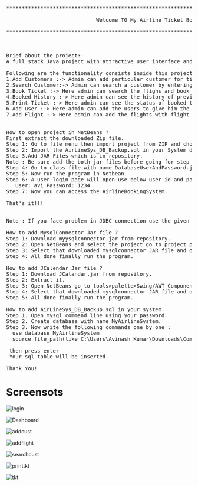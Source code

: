 <pre>
************************************************************************************************************************<br>
                             Welcome TO My Airline Ticket Booking System Project<br>
************************************************************************************************************************<br>


Brief about the project:-
A full stack Java project with attractive user interface and of several functionality based on Java Swing.

Following are the functionality consists inside this project:
1.Add Customers :-> Admin can add particular customer for ticket booking.
2.Search Customer:-> Admin can search a customer by entering the customer ID of a particular customer.
3.Book Ticket :-> Here admin can search the flighs and book the tickect for a customer easily. 
4.Booked History :-> Here admin can see the history of previous tickets booked.
5.Print Ticket :-> Here admin can see the status of booked tickets and print it by entering the valid ticket number.
6.Add user :-> Here admin can add the users to give him the access for using AirlineBookingSystem.  
7.Add Flight :-> Here admin can add the flights with flight details.


How to open project in NetBeans ?
First extract the downloaded Zip file.
Step 1: Go to file menu then import project from ZIP and choose the project from extracted folder.
Step 2: Import the AirLineSys_DB_Backup.sql in your System database.
Step 3.Add JAR Files which is in repository.
Note : Be sure add the both jar files before going for step 4. 
Step 4: Go to class file with name DatabaseUserAndPassword.java here default user and password is "root" you need to type your mysql usernamme and password.  
Step 5: Now run the program in Netbean.
Step 6: A user login page will open use below user id and passward as defaut.
   User: avi Password: 1234
Step 7: Now you can access the AirlineBookingSystem.

That's it!!!


Note : If you face problem in JDBC connection use the given mysqlconnector jar.

How to add MysqlConnector Jar file ?
Step 1: Download myysqlconnector.jar from repository.
Step 2: Open NetBeans and select the project go to project particular library left click on that select add JAR.
Step 3: Select that downloaded mysqlconnector JAR file and open it.
Step 4: All done finally run the program.

How to add JCalendar Jar file ?
Step 1: Download JCalandar.jar from repository.
Step 2: Extract it.
Step 3: Open NetBeans go to tools>palette>Swing/AWT Components a dialog box will appear select swing control then select add from JAR choose from extrcted Jcalander JAR folder go to lib folder inside lib choose Jcalandar jar then click next select all component(like JDateChooser ,JCalandar.. etc) and then next select swing controler and finally click on finish.
Step 4: Select that downloaded mysqlconnector JAR file and open it.
Step 5: All done finally run the program.

How to add AirLineSys_DB_Backup.sql in your system.
Step 1. Open mysql command line using your password.
Step 2. Create database with name MyAirlineSystem.
Step 3. Now write the following commands one by one :
  use database MyAirlineSystem
  source file_path(like C:\Users\Avinash Kumar\Downloads\Compressed\....AirLineSys_DB_Backup.sql;
  
 then press enter
 Your sql table will be inserted.

Thank You!
</pre>


<h1>Screensots</h1>


![login](https://user-images.githubusercontent.com/120415611/212031547-357cf6aa-119d-44df-b205-5c839c7b48b7.png)

![Dashboard](https://user-images.githubusercontent.com/120415611/212031773-d6572cb6-6011-49bf-98e1-4237ff7f6647.png)

![addcust](https://user-images.githubusercontent.com/120415611/212032055-d09192c3-7565-4ab0-a9e7-489b4e0e0400.png)

![addfilght](https://user-images.githubusercontent.com/120415611/212032144-5e87088a-6bc2-499c-953b-bd45d0e68acd.png)

![searchcust](https://user-images.githubusercontent.com/120415611/212032227-6d9058eb-bff2-4626-9d81-2aeee36a5f17.png)

![printtkt](https://user-images.githubusercontent.com/120415611/212032303-db71b7f4-bb94-4237-9ee7-09b7332a6c13.png)

![tkt](https://user-images.githubusercontent.com/120415611/212034132-1dbfae81-9087-44e8-a2c6-26e577d5e72d.png)

